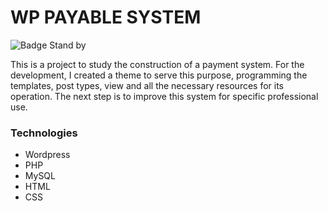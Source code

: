# WP PAYABLE SYSTEM

<!-- ![Badge Stand by](http://img.shields.io/static/v1?label=STATUS&message=Stand%20by&color=YELLOW&style=for-the-badge)
 -->
![Badge Stand by](https://img.shields.io/static/v1?label=STATUS&message=STAND%20BY&color=ORANGE)

This is a project to study the construction of a payment system. For the development, I created a theme to serve this purpose, programming the templates, post types, view and all the necessary resources for its operation.
The next step is to improve this system for specific professional use.

### <b>Technologies</b>

- Wordpress
- PHP
- MySQL
- HTML 
- CSS 






